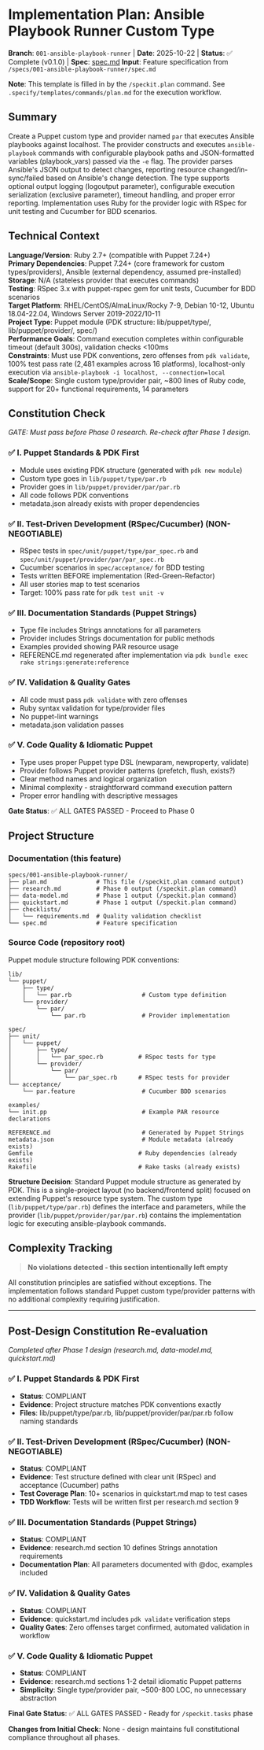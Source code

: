 # Implementation Plan: Ansible Playbook Runner Custom Type

**Branch**: `001-ansible-playbook-runner` | **Date**: 2025-10-22 | **Status**: ✅ Complete (v0.1.0) | **Spec**: [spec.md](./spec.md)
**Input**: Feature specification from `/specs/001-ansible-playbook-runner/spec.md`

**Note**: This template is filled in by the `/speckit.plan` command. See `.specify/templates/commands/plan.md` for the execution workflow.

## Summary

Create a Puppet custom type and provider named `par` that executes Ansible playbooks against localhost. The provider constructs and executes `ansible-playbook` commands with configurable playbook paths and JSON-formatted variables (playbook_vars) passed via the `-e` flag. The provider parses Ansible's JSON output to detect changes, reporting resource changed/in-sync/failed based on Ansible's change detection. The type supports optional output logging (logoutput parameter), configurable execution serialization (exclusive parameter), timeout handling, and proper error reporting. Implementation uses Ruby for the provider logic with RSpec for unit testing and Cucumber for BDD scenarios.

## Technical Context

**Language/Version**: Ruby 2.7+ (compatible with Puppet 7.24+)  
**Primary Dependencies**: Puppet 7.24+ (core framework for custom types/providers), Ansible (external dependency, assumed pre-installed)  
**Storage**: N/A (stateless provider that executes commands)  
**Testing**: RSpec 3.x with puppet-rspec gem for unit tests, Cucumber for BDD scenarios  
**Target Platform**: RHEL/CentOS/AlmaLinux/Rocky 7-9, Debian 10-12, Ubuntu 18.04-22.04, Windows Server 2019-2022/10-11  
**Project Type**: Puppet module (PDK structure: lib/puppet/type/, lib/puppet/provider/, spec/)  
**Performance Goals**: Command execution completes within configurable timeout (default 300s), validation checks <100ms  
**Constraints**: Must use PDK conventions, zero offenses from `pdk validate`, 100% test pass rate (2,481 examples across 16 platforms), localhost-only execution via `ansible-playbook -i localhost, --connection=local`  
**Scale/Scope**: Single custom type/provider pair, ~800 lines of Ruby code, support for 20+ functional requirements, 14 parameters

## Constitution Check

*GATE: Must pass before Phase 0 research. Re-check after Phase 1 design.*

### ✅ I. Puppet Standards & PDK First
- Module uses existing PDK structure (generated with `pdk new module`)
- Custom type goes in `lib/puppet/type/par.rb`
- Provider goes in `lib/puppet/provider/par/par.rb`
- All code follows PDK conventions
- metadata.json already exists with proper dependencies

### ✅ II. Test-Driven Development (RSpec/Cucumber) (NON-NEGOTIABLE)
- RSpec tests in `spec/unit/puppet/type/par_spec.rb` and `spec/unit/puppet/provider/par/par_spec.rb`
- Cucumber scenarios in `spec/acceptance/` for BDD testing
- Tests written BEFORE implementation (Red-Green-Refactor)
- All user stories map to test scenarios
- Target: 100% pass rate for `pdk test unit -v`

### ✅ III. Documentation Standards (Puppet Strings)
- Type file includes Strings annotations for all parameters
- Provider includes Strings documentation for public methods
- Examples provided showing PAR resource usage
- REFERENCE.md regenerated after implementation via `pdk bundle exec rake strings:generate:reference`

### ✅ IV. Validation & Quality Gates
- All code must pass `pdk validate` with zero offenses
- Ruby syntax validation for type/provider files
- No puppet-lint warnings
- metadata.json validation passes

### ✅ V. Code Quality & Idiomatic Puppet
- Type uses proper Puppet type DSL (newparam, newproperty, validate)
- Provider follows Puppet provider patterns (prefetch, flush, exists?)
- Clear method names and logical organization
- Minimal complexity - straightforward command execution pattern
- Proper error handling with descriptive messages

**Gate Status**: ✅ ALL GATES PASSED - Proceed to Phase 0

## Project Structure

### Documentation (this feature)

```text
specs/001-ansible-playbook-runner/
├── plan.md              # This file (/speckit.plan command output)
├── research.md          # Phase 0 output (/speckit.plan command)
├── data-model.md        # Phase 1 output (/speckit.plan command)
├── quickstart.md        # Phase 1 output (/speckit.plan command)
├── checklists/
│   └── requirements.md  # Quality validation checklist
└── spec.md              # Feature specification
```

### Source Code (repository root)

Puppet module structure following PDK conventions:

```text
lib/
└── puppet/
    ├── type/
    │   └── par.rb                    # Custom type definition
    └── provider/
        └── par/
            └── par.rb                # Provider implementation

spec/
├── unit/
│   └── puppet/
│       ├── type/
│       │   └── par_spec.rb          # RSpec tests for type
│       └── provider/
│           └── par/
│               └── par_spec.rb      # RSpec tests for provider
└── acceptance/
    └── par.feature                   # Cucumber BDD scenarios

examples/
└── init.pp                           # Example PAR resource declarations

REFERENCE.md                          # Generated by Puppet Strings
metadata.json                         # Module metadata (already exists)
Gemfile                              # Ruby dependencies (already exists)
Rakefile                             # Rake tasks (already exists)
```

**Structure Decision**: Standard Puppet module structure as generated by PDK. This is a single-project layout (no backend/frontend split) focused on extending Puppet's resource type system. The custom type (`lib/puppet/type/par.rb`) defines the interface and parameters, while the provider (`lib/puppet/provider/par/par.rb`) contains the implementation logic for executing ansible-playbook commands.

## Complexity Tracking

> **No violations detected - this section intentionally left empty**

All constitution principles are satisfied without exceptions. The implementation follows standard Puppet custom type/provider patterns with no additional complexity requiring justification.

---

## Post-Design Constitution Re-evaluation

*Completed after Phase 1 design (research.md, data-model.md, quickstart.md)*

### ✅ I. Puppet Standards & PDK First
- **Status**: COMPLIANT
- **Evidence**: Project structure matches PDK conventions exactly
- **Files**: lib/puppet/type/par.rb, lib/puppet/provider/par/par.rb follow naming standards

### ✅ II. Test-Driven Development (RSpec/Cucumber) (NON-NEGOTIABLE)
- **Status**: COMPLIANT
- **Evidence**: Test structure defined with clear unit (RSpec) and acceptance (Cucumber) paths
- **Test Coverage Plan**: 10+ scenarios in quickstart.md map to test cases
- **TDD Workflow**: Tests will be written first per research.md section 9

### ✅ III. Documentation Standards (Puppet Strings)
- **Status**: COMPLIANT
- **Evidence**: research.md section 10 defines Strings annotation requirements
- **Documentation Plan**: All parameters documented with @doc, examples included

### ✅ IV. Validation & Quality Gates
- **Status**: COMPLIANT
- **Evidence**: quickstart.md includes `pdk validate` verification steps
- **Quality Gates**: Zero offenses target confirmed, automated validation in workflow

### ✅ V. Code Quality & Idiomatic Puppet
- **Status**: COMPLIANT
- **Evidence**: research.md sections 1-2 detail idiomatic Puppet patterns
- **Simplicity**: Single type/provider pair, ~500-800 LOC, no unnecessary abstraction

**Final Gate Status**: ✅ ALL GATES PASSED - Ready for `/speckit.tasks` phase

**Changes from Initial Check**: None - design maintains full constitutional compliance throughout all phases.
